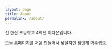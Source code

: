 ```yaml
---
layout: page
title: About
permalink: /about/
---
```


전 한산 초등학교 4학년 이다은입니다.

오늘 홈페이지를 처음 만들어서 낯설지만 잼잇게 봐주셉요.


